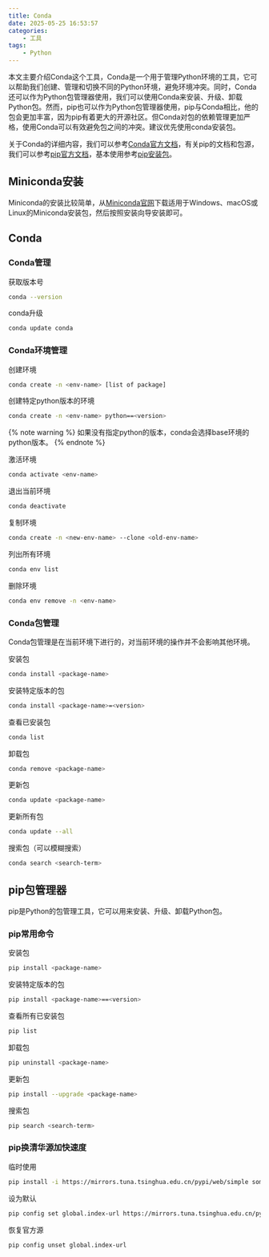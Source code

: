 ```yaml
---
title: Conda
date: 2025-05-25 16:53:57
categories:
    - 工具
tags:
    - Python
---
```


本文主要介绍Conda这个工具，Conda是一个用于管理Python环境的工具，它可以帮助我们创建、管理和切换不同的Python环境，避免环境冲突。同时，Conda还可以作为Python包管理器使用，我们可以使用Conda来安装、升级、卸载Python包。然而，pip也可以作为Python包管理器使用，pip与Conda相比，他的包会更加丰富，因为pip有着更大的开源社区。但Conda对包的依赖管理更加严格，使用Conda可以有效避免包之间的冲突。建议优先使用conda安装包。

关于Conda的详细内容，我们可以参考[Conda官方文档](https://www.anaconda.com/docs/main)，有关pip的文档和包源，我们可以参考[pip官方文档](https://pypi.org/)，基本使用参考[pip安装包](https://packaging.python.org/en/latest/tutorials/installing-packages/)。

<!-- more -->

## Miniconda安装

Miniconda的安装比较简单，从[Miniconda官网](https://www.anaconda.com/download/success)下载适用于Windows、macOS或Linux的Miniconda安装包，然后按照安装向导安装即可。

## Conda

### Conda管理

获取版本号

```bash
conda --version
```

conda升级

```bash
conda update conda
```

### Conda环境管理

创建环境

```bash
conda create -n <env-name> [list of package]
```

创建特定python版本的环境

```bash
conda create -n <env-name> python==<version>
```

{% note warning %}
如果没有指定python的版本，conda会选择base环境的python版本。
{% endnote %}

激活环境

```bash
conda activate <env-name>
```

退出当前环境

```bash
conda deactivate
```

复制环境

```bash
conda create -n <new-env-name> --clone <old-env-name>
```

列出所有环境

```bash
conda env list
```

删除环境

```bash
conda env remove -n <env-name>
```

### Conda包管理

Conda包管理是在当前环境下进行的，对当前环境的操作并不会影响其他环境。

安装包

```bash
conda install <package-name>
```

安装特定版本的包

```bash
conda install <package-name>=<version>
```

查看已安装包

```bash
conda list
```

卸载包

```bash
conda remove <package-name>
```

更新包

```bash
conda update <package-name>
```

更新所有包

```bash
conda update --all
```

搜索包（可以模糊搜索）

```bash
conda search <search-term>
```

## pip包管理器

pip是Python的包管理工具，它可以用来安装、升级、卸载Python包。

### pip常用命令

安装包

```bash
pip install <package-name>
```

安装特定版本的包

```bash
pip install <package-name>==<version>
```

查看所有已安装包

```bash
pip list
```

卸载包

```bash
pip uninstall <package-name>
```

更新包

```bash
pip install --upgrade <package-name>
```

搜索包

```bash
pip search <search-term>
```

### pip换清华源加快速度

临时使用

```bash
pip install -i https://mirrors.tuna.tsinghua.edu.cn/pypi/web/simple some-package
```

设为默认

```bash
pip config set global.index-url https://mirrors.tuna.tsinghua.edu.cn/pypi/web/simple
```

恢复官方源

```bash
pip config unset global.index-url
```
